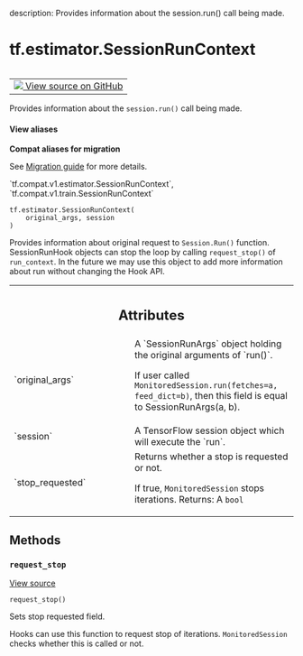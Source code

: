 description: Provides information about the session.run() call being made.

<div itemscope itemtype="http://developers.google.com/ReferenceObject">
<meta itemprop="name" content="tf.estimator.SessionRunContext" />
<meta itemprop="path" content="Stable" />
<meta itemprop="property" content="__init__"/>
<meta itemprop="property" content="request_stop"/>
</div>

# tf.estimator.SessionRunContext

<!-- Insert buttons and diff -->

<table class="tfo-notebook-buttons tfo-api nocontent" align="left">
<td>
  <a target="_blank" href="https://github.com/tensorflow/tensorflow/blob/r2.3/tensorflow/python/training/session_run_hook.py#L215-L263">
    <img src="https://www.tensorflow.org/images/GitHub-Mark-32px.png" />
    View source on GitHub
  </a>
</td>
</table>



Provides information about the `session.run()` call being made.

<section class="expandable">
  <h4 class="showalways">View aliases</h4>
  <p>
<b>Compat aliases for migration</b>
<p>See
<a href="https://www.tensorflow.org/guide/migrate">Migration guide</a> for
more details.</p>
<p>`tf.compat.v1.estimator.SessionRunContext`, `tf.compat.v1.train.SessionRunContext`</p>
</p>
</section>

<pre class="devsite-click-to-copy prettyprint lang-py tfo-signature-link">
<code>tf.estimator.SessionRunContext(
    original_args, session
)
</code></pre>



<!-- Placeholder for "Used in" -->

Provides information about original request to `Session.Run()` function.
SessionRunHook objects can stop the loop by calling `request_stop()` of
`run_context`. In the future we may use this object to add more information
about run without changing the Hook API.



<!-- Tabular view -->
 <table class="responsive fixed orange">
<colgroup><col width="214px"><col></colgroup>
<tr><th colspan="2"><h2 class="add-link">Attributes</h2></th></tr>

<tr>
<td>
`original_args`
</td>
<td>
A `SessionRunArgs` object holding the original arguments of `run()`.

If user called `MonitoredSession.run(fetches=a, feed_dict=b)`, then this
field is equal to SessionRunArgs(a, b).
</td>
</tr><tr>
<td>
`session`
</td>
<td>
A TensorFlow session object which will execute the `run`.
</td>
</tr><tr>
<td>
`stop_requested`
</td>
<td>
Returns whether a stop is requested or not.

If true, `MonitoredSession` stops iterations.
Returns:
A `bool`
</td>
</tr>
</table>



## Methods

<h3 id="request_stop"><code>request_stop</code></h3>

<a target="_blank" href="https://github.com/tensorflow/tensorflow/blob/r2.3/tensorflow/python/training/session_run_hook.py#L257-L263">View source</a>

<pre class="devsite-click-to-copy prettyprint lang-py tfo-signature-link">
<code>request_stop()
</code></pre>

Sets stop requested field.

Hooks can use this function to request stop of iterations.
`MonitoredSession` checks whether this is called or not.



